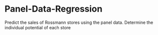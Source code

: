 # Panel-Data-Regression
Predict the sales of Rossmann stores using the panel data.
Determine the individual potential of each store
